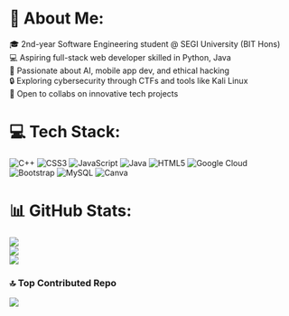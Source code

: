 # 💫 About Me:
🎓 2nd-year Software Engineering student @ SEGI University (BIT Hons)<br>💻 Aspiring full-stack web developer skilled in Python, Java<br>🚀 Passionate about AI, mobile app dev, and ethical hacking<br>🔒 Exploring cybersecurity through CTFs and tools like Kali Linux<br>🤝 Open to collabs on innovative tech projects<br>


# 💻 Tech Stack:
![C++](https://img.shields.io/badge/c++-%2300599C.svg?style=for-the-badge&logo=c%2B%2B&logoColor=white) ![CSS3](https://img.shields.io/badge/css3-%231572B6.svg?style=for-the-badge&logo=css3&logoColor=white) ![JavaScript](https://img.shields.io/badge/javascript-%23323330.svg?style=for-the-badge&logo=javascript&logoColor=%23F7DF1E) ![Java](https://img.shields.io/badge/java-%23ED8B00.svg?style=for-the-badge&logo=openjdk&logoColor=white) ![HTML5](https://img.shields.io/badge/html5-%23E34F26.svg?style=for-the-badge&logo=html5&logoColor=white) ![Google Cloud](https://img.shields.io/badge/GoogleCloud-%234285F4.svg?style=for-the-badge&logo=google-cloud&logoColor=white) ![Bootstrap](https://img.shields.io/badge/bootstrap-%238511FA.svg?style=for-the-badge&logo=bootstrap&logoColor=white) ![MySQL](https://img.shields.io/badge/mysql-4479A1.svg?style=for-the-badge&logo=mysql&logoColor=white) ![Canva](https://img.shields.io/badge/Canva-%2300C4CC.svg?style=for-the-badge&logo=Canva&logoColor=white)
# 📊 GitHub Stats:
![](https://github-readme-stats.vercel.app/api?username=senu0727&theme=dark&hide_border=false&include_all_commits=false&count_private=false)<br/>
![](https://nirzak-streak-stats.vercel.app/?user=senu0727&theme=dark&hide_border=false)<br/>
![](https://github-readme-stats.vercel.app/api/top-langs/?username=senu0727&theme=dark&hide_border=false&include_all_commits=false&count_private=false&layout=compact)

### 🔝 Top Contributed Repo
![](https://github-contributor-stats.vercel.app/api?username=senu0727&limit=5&theme=dark&combine_all_yearly_contributions=true)

<!-- Proudly created with GPRM ( https://gprm.itsvg.in ) -->
